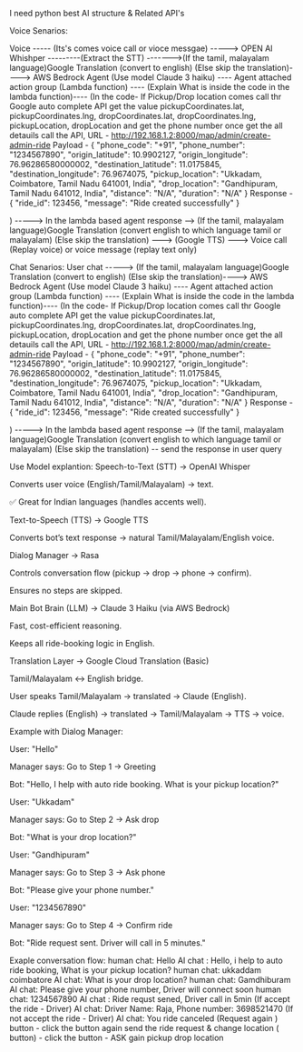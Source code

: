 
I need python best AI structure & Related API's

Voice Senarios:

Voice ----- (Its's comes voice call or vioce messgae) -----> OPEN AI Whishper ---------(Extract the STT) ------->(If the tamil, malayalam language)Google Translation (convert to english) (Else skip the translation)----> AWS Bedrock Agent (Use model Claude 3 haiku) ---- Agent attached action group (Lambda function) ---- (Explain What is inside the code in the lambda function)----
(In the code- If Pickup/Drop location comes call thr Google auto complete API get the value pickupCoordinates.lat, pickupCoordinates.lng, dropCoordinates.lat, dropCoordinates.lng, pickupLocation, dropLocation and get the phone number once get the all detauils call the API, 
URL - http://192.168.1.2:8000/map/admin/create-admin-ride 
Payload - {
    "phone_code": "+91",
    "phone_number": "1234567890",
    "origin_latitude": 10.9902127,
    "origin_longitude": 76.96286580000002,
    "destination_latitude": 11.0175845,
    "destination_longitude": 76.9674075,
    "pickup_location": "Ukkadam, Coimbatore, Tamil Nadu 641001, India",
    "drop_location": "Gandhipuram, Tamil Nadu 641012, India",
    "distance": "N/A",
    "duration": "N/A"
}
Response - {
    "ride_id": 123456,
    "message": "Ride created successfully"
}

) -----> In the lambda based agent response --> (If the tamil, malayalam language)Google Translation (convert english to which language tamil or malayalam) (Else skip the translation) ---> (Google TTS) ---> Voice call (Replay voice) or voice message (replay text only)

Chat Senarios:
User chat -----> (If the tamil, malayalam language)Google Translation (convert to english) (Else skip the translation)----> AWS Bedrock Agent (Use model Claude 3 haiku) ---- Agent attached action group (Lambda function) ---- (Explain What is inside the code in the lambda function)----
(In the code- If Pickup/Drop location comes call thr Google auto complete API get the value pickupCoordinates.lat, pickupCoordinates.lng, dropCoordinates.lat, dropCoordinates.lng, pickupLocation, dropLocation and get the phone number once get the all detauils call the API, 
URL - http://192.168.1.2:8000/map/admin/create-admin-ride 
Payload - {
    "phone_code": "+91",
    "phone_number": "1234567890",
    "origin_latitude": 10.9902127,
    "origin_longitude": 76.96286580000002,
    "destination_latitude": 11.0175845,
    "destination_longitude": 76.9674075,
    "pickup_location": "Ukkadam, Coimbatore, Tamil Nadu 641001, India",
    "drop_location": "Gandhipuram, Tamil Nadu 641012, India",
    "distance": "N/A",
    "duration": "N/A"
}
Response - {
    "ride_id": 123456,
    "message": "Ride created successfully"
}

) -----> In the lambda based agent response --> (If the tamil, malayalam language)Google Translation (convert english to which language tamil or malayalam) (Else skip the translation) -- send the response in user query

Use Model explantion:
Speech-to-Text (STT) → OpenAI Whisper

Converts user voice (English/Tamil/Malayalam) → text.

✅ Great for Indian languages (handles accents well).

Text-to-Speech (TTS) → Google TTS

Converts bot’s text response → natural Tamil/Malayalam/English voice.

Dialog Manager → Rasa

Controls conversation flow (pickup → drop → phone → confirm).

Ensures no steps are skipped.

Main Bot Brain (LLM) → Claude 3 Haiku (via AWS Bedrock)

Fast, cost-efficient reasoning.

Keeps all ride-booking logic in English.

Translation Layer → Google Cloud Translation (Basic)

Tamil/Malayalam ↔ English bridge.

User speaks Tamil/Malayalam → translated → Claude (English).

Claude replies (English) → translated → Tamil/Malayalam → TTS → voice.

Example with Dialog Manager:

User: "Hello"

Manager says: Go to Step 1 → Greeting

Bot: "Hello, I help with auto ride booking. What is your pickup location?"

User: "Ukkadam"

Manager says: Go to Step 2 → Ask drop

Bot: "What is your drop location?"

User: "Gandhipuram"

Manager says: Go to Step 3 → Ask phone

Bot: "Please give your phone number."

User: "1234567890"

Manager says: Go to Step 4 → Confirm ride

Bot: "Ride request sent. Driver will call in 5 minutes."

Exaple conversation flow:
human chat: Hello
AI chat : Hello, i help to auto ride booking, What is your pickup location?
human chat: ukkaddam coimbatore
AI chat: What is your drop location?
human chat: Gamdhiburam
AI chat: Please give your phone number, Driver will connect soon
human chat: 1234567890
AI chat : Ride requst sened, Driver call in 5min
(If accept the ride - Driver)
AI chat: Driver Name: Raja, Phone number: 3698521470
(If not accept the ride - Driver)
AI chat: You ride canceled
(Request again ) button - click the button again send the ride request & change location ( button) - click the button - ASK gain pickup drop location
